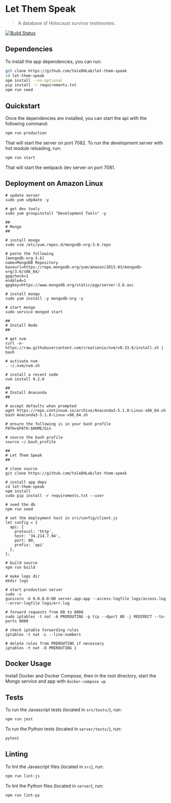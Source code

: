 # Let Them Speak

> A database of Holocaust survivor testimonies.

[![Build Status](https://travis-ci.org/YaleDHLab/let-them-speak.svg?branch=master)](https://travis-ci.org/YaleDHLab/let-them-speak)

## Dependencies

To install the app dependencies, you can run:

```bash
git clone https://github.com/YaleDHLab/let-them-speak
cd let-them-speak
npm install --no-optional
pip install -r requirements.txt
npm run seed
```

## Quickstart

Once the dependencies are installed, you can start the api with the following command:

```bash
npm run production
```

That will start the server on port 7082. To run the development server with hot module reloading, run:

```bash
npm run start
```

That will start the webpack dev server on port 7081.

## Deployment on Amazon Linux

```
# update server
sudo yum udpdate -y

# get dev tools
sudo yum groupinstall "Development Tools" -y

##
# Mongo
##

# install mongo
sudo vim /etc/yum.repos.d/mongodb-org-3.6.repo

# paste the following
[mongodb-org-3.6]
name=MongoDB Repository
baseurl=https://repo.mongodb.org/yum/amazon/2013.03/mongodb-org/3.6/x86_64/
gpgcheck=1
enabled=1
gpgkey=https://www.mongodb.org/static/pgp/server-3.6.asc

# install mongo
sudo yum install -y mongodb-org -y

# start mongo
sudo service mongod start

##
# Install Node
##

# get nvm
curl -o- https://raw.githubusercontent.com/creationix/nvm/v0.33.6/install.sh | bash

# activate nvm
. ~/.nvm/nvm.sh

# install a recent node
nvm install 9.2.0

##
# Install Anaconda
##

# accept defaults when prompted
wget https://repo.continuum.io/archive/Anaconda3-5.1.0-Linux-x86_64.sh
bash Anaconda3-5.1.0-Linux-x86_64.sh

# ensure the following is in your bash profile
PATH=$PATH:$HOME/bin

# source the bash profile
source ~/.bash_profile

##
# Let Them Speak
##

# clone source
git clone https://github.com/YaleDHLab/let-them-speak

# install app deps
cd let-them-speak
npm install
sudo pip install -r requirements.txt --user

# seed the db
npm run seed

# set the deployment host in src/config/client.js
let config = {
  api: {
    protocol: 'http',
    host: '34.214.7.94',
    port: 80,
    prefix: 'api'
  },
};

# build source
npm run build

# make logs dir
mkdir logs

# start production server
sudo -s
gunicorn -b 0.0.0.0:80 server.app:app --access-logfile logs/access.log --error-logfile logs/err.log

# forward requests from 80 to 8000
sudo iptables -t nat -A PREROUTING -p tcp --dport 80 -j REDIRECT --to-ports 8000

# check iptable forwarding rules
iptables -t nat -L --line-numbers

# delete rules from PREROUTING if necessary
iptables -t nat -D PREROUTING 1
```

## Docker Usage

Install Docker and Docker Compose, then in the root directory, start the Mongo service and app with `docker-compose up`

## Tests

To run the Javascript tests (located in `src/tests/`), run:

```bash
npm run jest
```

To run the Python tests (located in `server/tests/`), run:

```bash
pytest
```

## Linting

To lint the Javascript files (located in `src`), run:

```bash
npm run lint-js
```

To lint the Python files (located in `server`), run:

```bash
npm run lint-py
```
